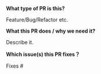 **What type of PR is this?**

Feature/Bug/Refactor etc.

**What this PR does / why we need it?**

Describe it.

**Which issue(s) this PR fixes？**

Fixes #
